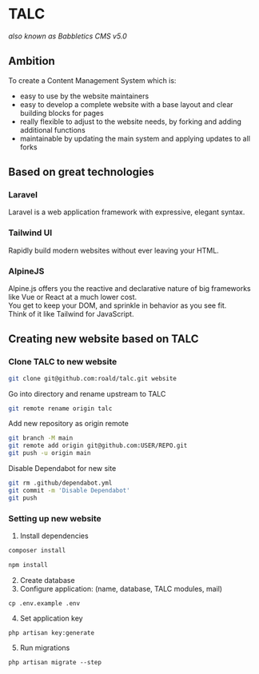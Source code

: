 # TALC
*also known as Babbletics CMS v5.0*

## Ambition
To create a Content Management System which is:
- easy to use by the website maintainers
- easy to develop a complete website with a base layout and clear building blocks for pages
- really flexible to adjust to the website needs, by forking and adding additional functions
- maintainable by updating the main system and applying updates to all forks


## Based on great technologies

### Laravel
Laravel is a web application framework with expressive, elegant syntax.

### Tailwind UI
Rapidly build modern websites without ever leaving your HTML.

### AlpineJS
Alpine.js offers you the reactive and declarative nature of big frameworks like Vue or React at a much lower cost.  
You get to keep your DOM, and sprinkle in behavior as you see fit.  
Think of it like Tailwind for JavaScript.


## Creating new website based on TALC

### Clone TALC to new website 
```sh
git clone git@github.com:roald/talc.git website
```
Go into directory and rename upstream to TALC
```sh
git remote rename origin talc
```
Add new repository as origin remote
```sh
git branch -M main
git remote add origin git@github.com:USER/REPO.git
git push -u origin main
```
Disable Dependabot for new site
```sh
git rm .github/dependabot.yml
git commit -m 'Disable Dependabot'
git push
```

### Setting up new website
1. Install dependencies
```sh
composer install
```
```sh
npm install
```
2. Create database
3. Configure application: (name, database, TALC modules, mail)
```
cp .env.example .env
```
4. Set application key
```
php artisan key:generate
```
5. Run migrations
```
php artisan migrate --step
```
